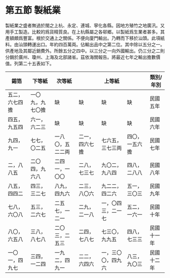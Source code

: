 # 第五節    製紙業

製紙業之盛者無過於閩之上杭、永定、連城、寧化各縣。因地方殖竹之地廣汛。又用手工製造。比較的爲貨精質良。在上杭縣屬之各邨鄉。以製紙爲生業者甚多。其產額頗爲豐富。根於交通上之關係。不便向廈門輸出。乃轉而下移於汕頭。此項紙料。由汕頭轉運出口。年約四百萬両。佔輸出品中之第二位。其中除以五分之一。供產地及其鄰近銷費外。所餘五分之四中。以三分之一向外國輸出。仍三分之二則分銷於廣州、瓊州、上海及北部諸省。茲依海關報告。將最近七年之輸出擔數價值。列第二十五表如下。

| 錫箔           | 下等紙           | 次等紙           |          |     上等紙       |                |    類別/年別       |
|----------------|------------------|------------------|----------------|--------------------|----------------|------------|
| 五二，六七四擔 | 一〇九，九七〇擔 |        缺          |    缺            |         缺           |        缺        | 民國五年   |
| 四五，九五四   | 六一，六二三     |      缺            |      缺          |        缺            |       缺         | 民國六年   |
| 九四，九一     | 七七，〇二五     | 一八〇，五二二両 | 二一，四六七擔 | 七六五，三七三両   | 四〇，一五六擔 | 民國七年   |
| 二，八八五     | 二〇四，九六八   | 二四一，一〇〇   | 二八，七三七   | 九〇二，九八四     | 四八，二八八   | 民國八年   |
| 八五，四四二   | 四三，三二七     | 八九，四九六     | 二三，八〇六   | 九二二，四二六     | 五一，三〇三   | 民國九年   |
| 七八，六〇八   | 五三，二六七     | 二五七，一二一   | 二九，二一八   | 一，〇四三，二一七 | 五二，一六一   | 民國十年   |
| 八〇，六五八   | 三八，八七八     | 二〇三，二五三   | 二四，七八七   | 七三〇，九九五     | 四八，七三三   | 民國十一年 |
| 一〇一，四九七 | 三四，一二四     | 一九二，四九一   | 二二，六四六   | 一，三〇〇，四九六 | 八三，九〇三   | 民國十二年 |

